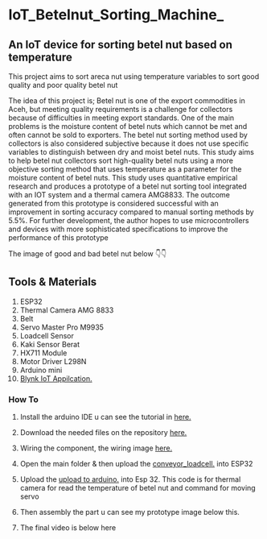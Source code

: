 # IoT_Betelnut_Sorting_Machine_

## An IoT device for sorting betel nut based on temperature
This project aims to sort areca nut using temperature variables to sort good quality and poor quality betel nut

The idea of this project is; Betel nut is one of the export commodities in Aceh, but meeting quality requirements is a challenge for collectors because of difficulties in meeting export standards. One of the main problems is the moisture content of betel nuts which cannot be met and often cannot be sold to exporters. The betel nut sorting method used by collectors is also considered subjective because it does not use specific variables to distinguish between dry and moist betel nuts. This study aims to help betel nut collectors sort high-quality betel nuts using a more objective sorting method that uses temperature as a parameter for the moisture content of betel nuts. This study uses quantitative empirical research and produces a prototype of a betel nut sorting tool integrated with an IOT system and a thermal camera AMG8833. The outcome generated from this prototype is considered successful with an improvement in sorting accuracy compared to manual sorting methods by 5.5%. For further development, the author hopes to use microcontrollers and devices with more sophisticated specifications to improve the performance of this prototype

The image of good and bad betel nut below 👇👇



## Tools & Materials
1. ESP32
2. Thermal Camera AMG 8833
3. Belt
4. Servo Master Pro M9935
5. Loadcell Sensor
6. Kaki Sensor Berat
7. HX711 Module
8. Motor Driver L298N
9. Arduino mini
10. <a href="https://blynk.io/">Blynk IoT Appilcation.</a>
    
### How To
1. Install the arduino IDE u can see the tutorial in <a href="https://www.instructables.com/How-to-Install-Arduino-IDE-on-Windows-10/">here.</a>
2. Download the needed files on the repository <a href="https:www..com">here.</a>
3. Wiring the component, the wiring image <a href="https:www..com">here.</a>
4. Open the main folder & then upload the <a href="https:www..com">conveyor_loadcell.</a> into ESP32
5. Upload the <a href="https:www..com">upload to arduino.</a> into Esp 32. This code is for thermal camera for read the temperature of betel nut and command for moving servo
6. Then assembly the part u can see my prototype image below this.

7. The final video is below here 
   
   
